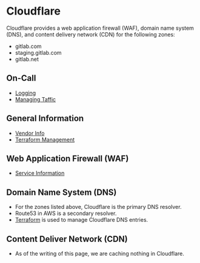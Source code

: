 # Cloudflare

Cloudflare provides a web application firewall (WAF), domain name system
(DNS), and content delivery network (CDN) for the following zones:

- gitlab.com
- staging.gitlab.com
- gitlab.net

## On-Call
* [Logging](logging.md)
* [Managing Taffic](./managing-traffic.md)

## General Information
* [Vendor Info](./vendor.md)
* [Terraform Management](./cloudflare-terraform.md)

## Web Application Firewall (WAF)
* [Service Information](../waf/service-waf.md)

## Domain Name System (DNS)
* For the zones listed above, Cloudflare is the primary DNS resolver.
* Route53 in AWS is a secondary resolver.
* [Terraform](https://ops.gitlab.net/gitlab-com/gitlab-com-infrastructure/-/tree/master/environments/dns) is used to manage Cloudflare DNS entries.

## Content Deliver Network (CDN)
* As of the writing of this page, we are caching nothing in Cloudflare.
